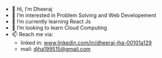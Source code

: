 - 👋 Hi, I’m Dheeraj
- 👀 I’m interested in Problem Solving and Web Developement
- 🌱 I’m currently learning React Js
- 💞️ I’m looking to learn Cloud Computing
- 📫 Reach me via:
  - linked in: www.linkedin.com/in/dheeraj-jha-00101a129
  - mail: djha199515@gmail.com

<!---
dheerajjha1995/dheerajjha1995 is a ✨ special ✨ repository because its `README.md` (this file) appears on your GitHub profile.
You can click the Preview link to take a look at your changes.
--->
